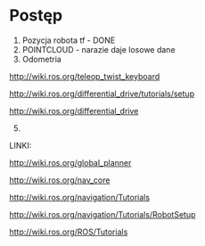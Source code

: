 # Postęp

1. Pozycja robota tf - DONE
2. POINTCLOUD - narazie daje losowe dane
3. Odometria

http://wiki.ros.org/teleop_twist_keyboard

http://wiki.ros.org/differential_drive/tutorials/setup

http://wiki.ros.org/differential_drive

5. 

LINKI:

http://wiki.ros.org/global_planner

http://wiki.ros.org/nav_core

http://wiki.ros.org/navigation/Tutorials

http://wiki.ros.org/navigation/Tutorials/RobotSetup

http://wiki.ros.org/ROS/Tutorials
